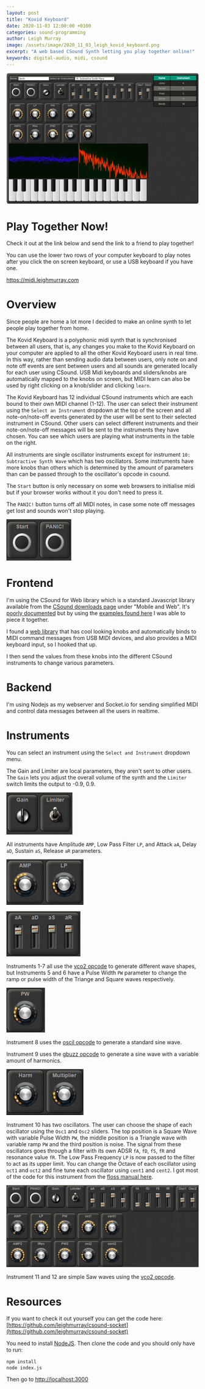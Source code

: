 ```yaml
---
layout: post
title: "Kovid Keyboard"
date: 2020-11-03 12:00:00 +0100
categories: sound-programming
author: Leigh Murray
image: /assets/image/2020_11_03_leigh_kovid_keyboard.png
excerpt: "A web based CSound Synth letting you play together online!"
keywords: digital-audio, midi, csound
---
```


![Kovid Keyboard](/assets/image/2020_11_03_leigh_kovid_keyboard.png)

# Play Together Now!

Check it out at the link below and send the link to a friend to play together!

You can use the lower two rows of your computer keyboard to play notes after you click the on screen keyboard, or use a USB keyboard if you have one.

<a href="https://midi.leighmurray.com" target="_blank">https://midi.leighmurray.com</a>

# Overview

Since people are home a lot more I decided to make an online synth to let people play together from home.

The Kovid Keyboard is a polyphonic midi synth that is synchronised between all users, that is, any changes you make to the Kovid Keyboard on your computer are applied to all the other Kovid Keyboard users in real time.  In this way, rather than sending audio data between users, only note on and note off events are sent between users and all sounds are generated locally for each user using CSound. USB Midi keyboards and sliders/knobs are automatically mapped to the knobs on screen, but MIDI learn can also be used by right clicking on a knob/slider and clicking `learn`.

The Kovid Keyboard has 12 individual CSound instruments which are each bound to their own MIDI channel (1-12). The user can select their instrument using the `Select an Instrument` dropdown at the top of the screen and all note-on/note-off events generated by the user will be sent to their selected instrument in CSound. Other users can select different instruments and their note-on/note-off messages will be sent to the instruments they have chosen.  You can see which users are playing what instruments in the table on the right.

All instruments are single oscillator instruments except for instrument `10: Subtractive Synth Wave` which has two oscillators.  Some instruments have more knobs than others which is determined by the amount of parameters than can be passed through to the oscillator's opcode in csound.

The `Start` button is only necessary on some web browsers to initialise midi but if your browser works without it you don't need to press it.

The `PANIC!` button turns off all MIDI notes, in case some note off messages get lost and sounds won't stop playing.

![Start PANIC!](/assets/image/2020_11_03_leigh_kovid_keyboard_start.png)

# Frontend

I'm using the CSound for Web library which is a standard Javascript library available from the [CSound downloads page](https://csound.com/download.html) under "Mobile and Web". It's [poorly documented](https://csound.com/docs/web/) but by using the [examples found here](https://waaw.csound.com/) I was able to piece it together.

I found a [web library](http://g200kg.github.io/webaudio-controls/docs/index.html) that has cool looking knobs and automatically binds to MIDI command messages from USB MIDI devices, and also provides a MIDI keyboard input, so I hooked that up.

I then send the values from these knobs into the different CSound instruments to change various parameters.

# Backend

I'm using Nodejs as my webserver and Socket.io for sending simplified MIDI and control data messages between all the users in realtime.

# Instruments

You can select an instrument using the `Select and Instrument` dropdown menu.

The Gain and Limiter are local parameters, they aren't sent to other users. The `Gain` lets you adjust the overall volume of the synth and the `Limiter` switch limits the output to -0.9, 0.9.

![Gain Limiter](/assets/image/2020_11_03_leigh_kovid_keyboard_gain.png)

All instruments have Amplitude `AMP`, Low Pass Filter `LP`, and Attack `aA`, Delay `aD`, Sustain `aS`, Release `aR` parameters.

![Amplitude Low Pass](/assets/image/2020_11_03_leigh_kovid_keyboard_amp.png)

![ADSR](/assets/image/2020_11_03_leigh_kovid_keyboard_adsr.png)

Instruments 1-7 all use the [vco2 opcode](http://www.csounds.com/manual/html/vco2.html) to generate different wave shapes, but Instruments 5 and 6 have a Pulse Width `PW` parameter to change the ramp or pulse width of the Triange and Square waves respectively.

![Pulse Width](/assets/image/2020_11_03_leigh_kovid_keyboard_pw.png)

Instrument 8 uses the [oscil opcode](http://www.csounds.com/manual/html/oscil.html) to generate a standard sine wave.

Instrument 9 uses the [gbuzz opcode](http://www.csounds.com/manual/html/gbuzz.html) to generate a sine wave with a variable amount of harmonics.

![Harmonics](/assets/image/2020_11_03_leigh_kovid_keyboard_harmonics.png)

Instrument 10 has two oscillators.  The user can choose the shape of each oscillator using the `Osc1` and `Osc2` sliders. The top position is a Square Wave with variable Pulse Width `PW`, the middle position is a Triangle wave with variable ramp `PW` and the third position is noise.  The signal from these oscillators goes through a filter with its own ADSR `fA`, `fD`, `fS`, `fR` and resonance value `fR`.  The Low Pass Frequency `LP` is now passed to the filter to act as its upper limit.  You can change the Octave of each oscillator using `oct1` and `oct2` and fine tune each oscillator using `cent1` and `cent2`.  I got most of the code for this instrument from the [floss manual here](https://write.flossmanuals.net/csound/b-subtractive-synthesis/).

![Harmonics](/assets/image/2020_11_03_leigh_kovid_keyboard_knobs.png)

Instrument 11 and 12 are simple Saw waves using the [vco2 opcode](http://www.csounds.com/manual/html/vco2.html).


# Resources

If you want to check it out yourself you can get the code here: [https://github.com/leighmurray/csound-socket](https://github.com/leighmurray/csound-socket)

You need to install [NodeJS](https://nodejs.org/en/download/). Then clone the code and you should only have to run:

```
npm install
node index.js
```

Then go to [http://localhost:3000](http://localhost:3000)
